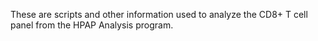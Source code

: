 These are scripts and other information used to analyze the CD8+ T cell panel from the HPAP Analysis program. 